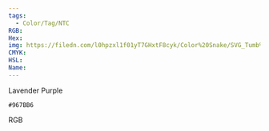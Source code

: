 ```yaml
---
tags:
  - Color/Tag/NTC
RGB:
Hex:
img: https://filedn.com/l0hpzxl1f01yT7GHxtF8cyk/Color%20Snake/SVG_Tumb%20Mass%20No%20Name/967BB6.svg
CMYK:
HSL:
Name:
---
```

Lavender Purple
```palette
#967BB6
```
RGB
